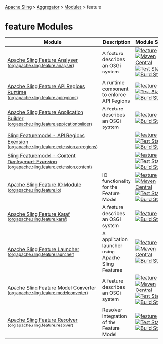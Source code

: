 [Apache Sling](https://sling.apache.org) > [Aggregator](https://github.com/apache/sling-aggregator/) > [Modules](https://github.com/apache/sling-aggregator/blob/master/docs/modules.md) > feature
# feature Modules

| Module | Description | Module&nbsp;Status | Pull&nbsp;Requests |
|---    |---    |---    |---    |
| [Apache Sling Feature Analyser](https://github.com/apache/sling-org-apache-sling-feature-analyser) <br/> <small>([org.apache.sling.feature.analyser](https://search.maven.org/#search%7Cga%7C1%7Cg%3A%22org.apache.sling%22%20a%3A%22org.apache.sling.feature.analyserD%22))</small> |          A feature describes an OSGi system      | &#32;[![feature](https://sling.apache.org/badges/group-feature.svg)](https://github.com/apache/sling-aggregator/blob/master/docs/group/feature.md)&#32;[![Maven Central](https://maven-badges.herokuapp.com/maven-central/org.apache.sling/org.apache.sling.feature.analyser/badge.svg)](https://search.maven.org/#search%7Cga%7C1%7Cg%3A%22org.apache.sling%22%20a%3A%22org.apache.sling.feature.analyser%22)&#32;[![Test Status](https://img.shields.io/jenkins/t/https/builds.apache.org/view/S-Z/view/Sling/job/sling-org-apache-sling-feature-analyser-1.8.svg?longCache=true)](https://builds.apache.org/view/S-Z/view/Sling/job/sling-org-apache-sling-feature-analyser-1.8/test_results_analyzer/)&#32;[![Build Status](https://builds.apache.org/buildStatus/icon?job=sling-org-apache-sling-feature-analyser-1.8)](https://builds.apache.org/view/S-Z/view/Sling/job/sling-org-apache-sling-feature-analyser-1.8) | &#32;[![Pull Requests](https://img.shields.io/github/issues-pr/apache/sling-org-apache-sling-feature-analyser.svg)](https://github.com/apache/sling-org-apache-sling-feature-analyser/pulls) |
| [Apache Sling Feature API Regions Runtime](https://github.com/apache/sling-org-apache-sling-feature-apiregions) <br/> <small>([org.apache.sling.feature.apiregions](https://search.maven.org/#search%7Cga%7C1%7Cg%3A%22org.apache.sling%22%20a%3A%22org.apache.sling.feature.apiregionsD%22))</small> |          A runtime component to enforce API Regions      | &#32;[![feature](https://sling.apache.org/badges/group-feature.svg)](https://github.com/apache/sling-aggregator/blob/master/docs/group/feature.md)&#32;[![Test Status](https://img.shields.io/jenkins/t/https/builds.apache.org/view/S-Z/view/Sling/job/sling-org-apache-sling-feature-apiregions-1.8.svg?longCache=true)](https://builds.apache.org/view/S-Z/view/Sling/job/sling-org-apache-sling-feature-apiregions-1.8/test_results_analyzer/)&#32;[![Build Status](https://builds.apache.org/buildStatus/icon?job=sling-org-apache-sling-feature-apiregions-1.8)](https://builds.apache.org/view/S-Z/view/Sling/job/sling-org-apache-sling-feature-apiregions-1.8) | &#32;[![Pull Requests](https://img.shields.io/github/issues-pr/apache/sling-org-apache-sling-feature-apiregions.svg)](https://github.com/apache/sling-org-apache-sling-feature-apiregions/pulls) |
| [Apache Sling Feature Application Builder](https://github.com/apache/sling-org-apache-sling-feature-applicationbuilder) <br/> <small>([org.apache.sling.feature.applicationbuilder](https://search.maven.org/#search%7Cga%7C1%7Cg%3A%22org.apache.sling%22%20a%3A%22org.apache.sling.feature.applicationbuilderD%22))</small> |          A feature describes an OSGi system      | &#32;[![feature](https://sling.apache.org/badges/group-feature.svg)](https://github.com/apache/sling-aggregator/blob/master/docs/group/feature.md)&#32;[![Build Status](https://builds.apache.org/buildStatus/icon?job=sling-org-apache-sling-feature-applicationbuilder-1.8)](https://builds.apache.org/view/S-Z/view/Sling/job/sling-org-apache-sling-feature-applicationbuilder-1.8) | &#32;[![Pull Requests](https://img.shields.io/github/issues-pr/apache/sling-org-apache-sling-feature-applicationbuilder.svg)](https://github.com/apache/sling-org-apache-sling-feature-applicationbuilder/pulls) |
| [Sling Featuremodel - API Regions Exension](https://github.com/apache/sling-org-apache-sling-feature-extension-apiregions) <br/> <small>([org.apache.sling.feature.extension.apiregions](https://search.maven.org/#search%7Cga%7C1%7Cg%3A%22org.apache.sling%22%20a%3A%22org.apache.sling.feature.extension.apiregionsD%22))</small> |  | &#32;[![feature](https://sling.apache.org/badges/group-feature.svg)](https://github.com/apache/sling-aggregator/blob/master/docs/group/feature.md)&#32;[![Test Status](https://img.shields.io/jenkins/t/https/builds.apache.org/view/S-Z/view/Sling/job/sling-org-apache-sling-feature-extension-apiregions-1.8.svg?longCache=true)](https://builds.apache.org/view/S-Z/view/Sling/job/sling-org-apache-sling-feature-extension-apiregions-1.8/test_results_analyzer/)&#32;[![Build Status](https://builds.apache.org/buildStatus/icon?job=sling-org-apache-sling-feature-extension-apiregions-1.8)](https://builds.apache.org/view/S-Z/view/Sling/job/sling-org-apache-sling-feature-extension-apiregions-1.8) | &#32;[![Pull Requests](https://img.shields.io/github/issues-pr/apache/sling-org-apache-sling-feature-extension-apiregions.svg)](https://github.com/apache/sling-org-apache-sling-feature-extension-apiregions/pulls) |
| [Sling Featuremodel - Content Deployment Exension](https://github.com/apache/sling-org-apache-sling-feature-extension-content) <br/> <small>([org.apache.sling.feature.extension.content](https://search.maven.org/#search%7Cga%7C1%7Cg%3A%22org.apache.sling%22%20a%3A%22org.apache.sling.feature.extension.contentD%22))</small> |  | &#32;[![feature](https://sling.apache.org/badges/group-feature.svg)](https://github.com/apache/sling-aggregator/blob/master/docs/group/feature.md)&#32;[![Test Status](https://img.shields.io/jenkins/t/https/builds.apache.org/view/S-Z/view/Sling/job/sling-org-apache-sling-feature-extension-content-1.8.svg?longCache=true)](https://builds.apache.org/view/S-Z/view/Sling/job/sling-org-apache-sling-feature-extension-content-1.8/test_results_analyzer/)&#32;[![Build Status](https://builds.apache.org/buildStatus/icon?job=sling-org-apache-sling-feature-extension-content-1.8)](https://builds.apache.org/view/S-Z/view/Sling/job/sling-org-apache-sling-feature-extension-content-1.8) | &#32;[![Pull Requests](https://img.shields.io/github/issues-pr/apache/sling-org-apache-sling-feature-extension-content.svg)](https://github.com/apache/sling-org-apache-sling-feature-extension-content/pulls) |
| [Apache Sling Feature IO Module](https://github.com/apache/sling-org-apache-sling-feature-io) <br/> <small>([org.apache.sling.feature.io](https://search.maven.org/#search%7Cga%7C1%7Cg%3A%22org.apache.sling%22%20a%3A%22org.apache.sling.feature.ioD%22))</small> |          IO functionality for the Feature Model      | &#32;[![feature](https://sling.apache.org/badges/group-feature.svg)](https://github.com/apache/sling-aggregator/blob/master/docs/group/feature.md)&#32;[![Maven Central](https://maven-badges.herokuapp.com/maven-central/org.apache.sling/org.apache.sling.feature.io/badge.svg)](https://search.maven.org/#search%7Cga%7C1%7Cg%3A%22org.apache.sling%22%20a%3A%22org.apache.sling.feature.io%22)&#32;[![Test Status](https://img.shields.io/jenkins/t/https/builds.apache.org/view/S-Z/view/Sling/job/sling-org-apache-sling-feature-io-1.8.svg?longCache=true)](https://builds.apache.org/view/S-Z/view/Sling/job/sling-org-apache-sling-feature-io-1.8/test_results_analyzer/)&#32;[![Build Status](https://builds.apache.org/buildStatus/icon?job=sling-org-apache-sling-feature-io-1.8)](https://builds.apache.org/view/S-Z/view/Sling/job/sling-org-apache-sling-feature-io-1.8) | &#32;[![Pull Requests](https://img.shields.io/github/issues-pr/apache/sling-org-apache-sling-feature-io.svg)](https://github.com/apache/sling-org-apache-sling-feature-io/pulls) |
| [Apache Sling Feature Karaf](https://github.com/apache/sling-org-apache-sling-feature-karaf) <br/> <small>([org.apache.sling.feature.karaf](https://search.maven.org/#search%7Cga%7C1%7Cg%3A%22org.apache.sling%22%20a%3A%22org.apache.sling.feature.karafD%22))</small> |          A feature describes an OSGi system      | &#32;[![feature](https://sling.apache.org/badges/group-feature.svg)](https://github.com/apache/sling-aggregator/blob/master/docs/group/feature.md)&#32;[![Build Status](https://builds.apache.org/buildStatus/icon?job=sling-org-apache-sling-feature-karaf-1.8)](https://builds.apache.org/view/S-Z/view/Sling/job/sling-org-apache-sling-feature-karaf-1.8) | &#32;[![Pull Requests](https://img.shields.io/github/issues-pr/apache/sling-org-apache-sling-feature-karaf.svg)](https://github.com/apache/sling-org-apache-sling-feature-karaf/pulls) |
| [Apache Sling Feature Launcher](https://github.com/apache/sling-org-apache-sling-feature-launcher) <br/> <small>([org.apache.sling.feature.launcher](https://search.maven.org/#search%7Cga%7C1%7Cg%3A%22org.apache.sling%22%20a%3A%22org.apache.sling.feature.launcherD%22))</small> |          A application launcher using Apache Sling Features      | &#32;[![feature](https://sling.apache.org/badges/group-feature.svg)](https://github.com/apache/sling-aggregator/blob/master/docs/group/feature.md)&#32;[![Maven Central](https://maven-badges.herokuapp.com/maven-central/org.apache.sling/org.apache.sling.feature.launcher/badge.svg)](https://search.maven.org/#search%7Cga%7C1%7Cg%3A%22org.apache.sling%22%20a%3A%22org.apache.sling.feature.launcher%22)&#32;[![Build Status](https://builds.apache.org/buildStatus/icon?job=sling-org-apache-sling-feature-launcher-1.8)](https://builds.apache.org/view/S-Z/view/Sling/job/sling-org-apache-sling-feature-launcher-1.8) | &#32;[![Pull Requests](https://img.shields.io/github/issues-pr/apache/sling-org-apache-sling-feature-launcher.svg)](https://github.com/apache/sling-org-apache-sling-feature-launcher/pulls) |
| [Apache Sling Feature Model Converter](https://github.com/apache/sling-org-apache-sling-feature-modelconverter) <br/> <small>([org.apache.sling.feature.modelconverter](https://search.maven.org/#search%7Cga%7C1%7Cg%3A%22org.apache.sling%22%20a%3A%22org.apache.sling.feature.modelconverterD%22))</small> |          A feature describes an OSGi system      | &#32;[![feature](https://sling.apache.org/badges/group-feature.svg)](https://github.com/apache/sling-aggregator/blob/master/docs/group/feature.md)&#32;[![Maven Central](https://maven-badges.herokuapp.com/maven-central/org.apache.sling/org.apache.sling.feature.modelconverter/badge.svg)](https://search.maven.org/#search%7Cga%7C1%7Cg%3A%22org.apache.sling%22%20a%3A%22org.apache.sling.feature.modelconverter%22)&#32;[![Test Status](https://img.shields.io/jenkins/t/https/builds.apache.org/view/S-Z/view/Sling/job/sling-org-apache-sling-feature-modelconverter-1.8.svg?longCache=true)](https://builds.apache.org/view/S-Z/view/Sling/job/sling-org-apache-sling-feature-modelconverter-1.8/test_results_analyzer/)&#32;[![Build Status](https://builds.apache.org/buildStatus/icon?job=sling-org-apache-sling-feature-modelconverter-1.8)](https://builds.apache.org/view/S-Z/view/Sling/job/sling-org-apache-sling-feature-modelconverter-1.8) | &#32;[![Pull Requests](https://img.shields.io/github/issues-pr/apache/sling-org-apache-sling-feature-modelconverter.svg)](https://github.com/apache/sling-org-apache-sling-feature-modelconverter/pulls) |
| [Apache Sling Feature Resolver](https://github.com/apache/sling-org-apache-sling-feature-resolver) <br/> <small>([org.apache.sling.feature.resolver](https://search.maven.org/#search%7Cga%7C1%7Cg%3A%22org.apache.sling%22%20a%3A%22org.apache.sling.feature.resolverD%22))</small> |          Resolver integration of the Feature Model      | &#32;[![feature](https://sling.apache.org/badges/group-feature.svg)](https://github.com/apache/sling-aggregator/blob/master/docs/group/feature.md)&#32;[![Test Status](https://img.shields.io/jenkins/t/https/builds.apache.org/view/S-Z/view/Sling/job/sling-org-apache-sling-feature-resolver-1.8.svg?longCache=true)](https://builds.apache.org/view/S-Z/view/Sling/job/sling-org-apache-sling-feature-resolver-1.8/test_results_analyzer/)&#32;[![Build Status](https://builds.apache.org/buildStatus/icon?job=sling-org-apache-sling-feature-resolver-1.8)](https://builds.apache.org/view/S-Z/view/Sling/job/sling-org-apache-sling-feature-resolver-1.8) | &#32;[![Pull Requests](https://img.shields.io/github/issues-pr/apache/sling-org-apache-sling-feature-resolver.svg)](https://github.com/apache/sling-org-apache-sling-feature-resolver/pulls) |